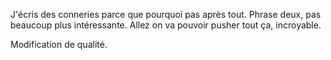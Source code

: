 J'écris des conneries parce que pourquoi pas après tout. Phrase deux, pas beaucoup plus intéressante. Allez on va pouvoir pusher tout ça, incroyable.

Modification de qualité.
